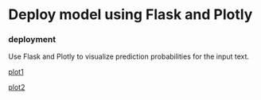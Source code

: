 # Deploy model using Flask and Plotly 

### deployment
Use Flask and Plotly to visualize prediction probabilities for the input text.

[plot1](./images/image1.png)

[plot2](./images/image2.png)
